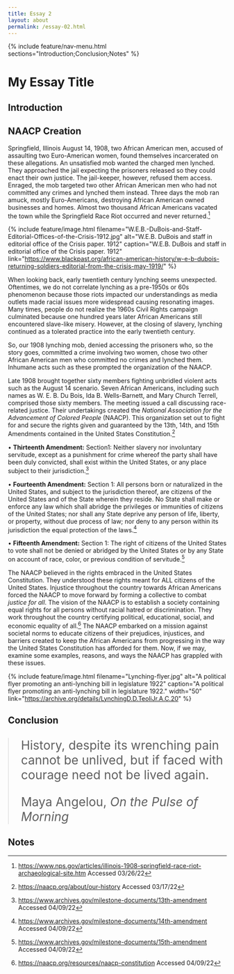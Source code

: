 ```yaml
---
title: Essay 2
layout: about
permalink: /essay-02.html
---
```


{% include feature/nav-menu.html sections="Introduction;Conclusion;Notes" %}

# My Essay Title

## Introduction

## NAACP Creation

Springfield, Illinois August 14, 1908, two African American men, accused of assaulting two Euro-American women, found themselves incarcerated on these allegations. An unsatisfied mob wanted the charged men lynched. They approached the jail expecting the prisoners released so they could enact their own justice. The jail-keeper, however, refused them access. Enraged, the mob targeted two other African American men who had not committed any crimes and lynched them instead. Three days the mob ran amuck, mostly Euro-Americans, destroying African American owned businesses and homes. Almost two thousand African Americans vacated the town while the Springfield Race Riot occurred and never returned.[^1]

{% include feature/image.html filename="W.E.B.-DuBois-and-Staff-Editorial-Offices-of-the-Crisis-1912.jpg" alt="W.E.B. DuBois and staff in editorial office of the Crisis paper. 1912" caption="W.E.B. DuBois and staff in editorial office of the Crisis paper. 1912" link="https://www.blackpast.org/african-american-history/w-e-b-dubois-returning-soldiers-editorial-from-the-crisis-may-1919/" %}

When looking back, early twentieth century lynching seems unexpected. Oftentimes, we do not correlate lynching as a pre-1950s or 60s phenomenon because those riots impacted our understandings as media outlets made racial issues more widespread causing resonating images. Many times, people do not realize the 1960s Civil Rights campaign culminated because one hundred years later African Americans still encountered slave-like misery. However, at the closing of slavery, lynching continued as a tolerated practice into the early twentieth century.  

So, our 1908 lynching mob, denied accessing the prisoners who, so the story goes, committed a crime involving two women, chose two other African American men who committed no crimes and lynched them. Inhumane acts such as these prompted the organization of the NAACP.

Late 1908 brought together sixty members fighting unbridled violent acts such as the August 14 scenario. Seven African Americans, including such names as W. E. B. Du Bois, Ida B. Wells-Barnett, and Mary Church Terrell, comprised those sixty members. The meeting issued a call discussing race-related justice. Their undertakings created the *National Association for the Advancement of Colored People* (NAACP). This organization set out to fight for and secure the rights given and guaranteed by the 13th, 14th, and 15th Amendments contained in the United States Constitution.[^2]

•	**Thirteenth Amendment:** Section1:
Neither slavery nor involuntary servitude, except as a punishment for crime whereof the party shall have been duly convicted, shall exist within the United States, or any place subject to their jurisdiction.[^3]

•	**Fourteenth Amendment:** Section 1:
All persons born or naturalized in the United States, and subject to the jurisdiction thereof, are citizens of the United States and of the State wherein they reside. No State shall make or enforce any law which shall abridge the privileges or immunities of citizens of the United States; nor shall any State deprive any person of life, liberty, or property, without due process of law; nor deny to any person within its jurisdiction the equal protection of the laws.[^4]

•	**Fifteenth Amendment:** Section 1: 
The right of citizens of the United States to vote shall not be denied or abridged by the United States or by any State on account of race, color, or previous condition of servitude.[^5]

The NAACP believed in the rights embraced in the United States Constitution. They understood these rights meant for ALL citizens of the United States. Injustice throughout the country towards African Americans forced the NAACP to move forward by forming a collective to combat *justice for all*. The vision of the NAACP is to establish a society containing equal rights for all persons without racial hatred or discrimination. They work throughout the country certifying political, educational, social, and economic equality of all.[^6] The NAACP embarked on a mission against societal norms to educate citizens of their prejudices, injustices, and barriers created to keep the African Americans from progressing in the way the United States Constitution has afforded for them. Now, if we may, examine some examples, reasons, and ways the NAACP has grappled with these issues. 



{% include feature/image.html filename="Lynching-flyer.jpg" alt="A political flyer promoting an anti-lynching bill in legislature 1922" caption="A political flyer promoting an anti-lynching bill in legislature 1922." width="50" link="https://archive.org/details/LynchingD.D.TeoliJr.A.C.20" %}

## Conclusion

<blockquote class="blockquote pt-3 pb-5" style="font-size: 1.75rem; margin-left: auto; margin-right: auto; max-width: 650px;">
  <p class="mb-0">History, despite its wrenching pain cannot be unlived, but if faced with courage need not be lived again.</p>
  <footer class="blockquote-footer text-right">Maya Angelou, <cite title="Source Title">On the Pulse of Morning</cite></footer>
</blockquote>

## Notes

[^1]: https://www.nps.gov/articles/illinois-1908-springfield-race-riot-archaeological-site.htm  Accessed 03/26/22
[^2]: https://naacp.org/about/our-history  Accessed 03/17/22
[^3]: https://www.archives.gov/milestone-documents/13th-amendment  Accessed 04/09/22
[^4]: https://www.archives.gov/milestone-documents/14th-amendment  Accessed 04/09/22
[^5]: https://www.archives.gov/milestone-documents/15th-amendment  Accessed 04/09/22
[^6]: https://naacp.org/resources/naacp-constitution  Accessed 04/09/22

